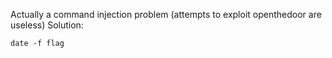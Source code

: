 Actually a command injection problem (attempts to exploit openthedoor are useless)
Solution:
```
date -f flag
```